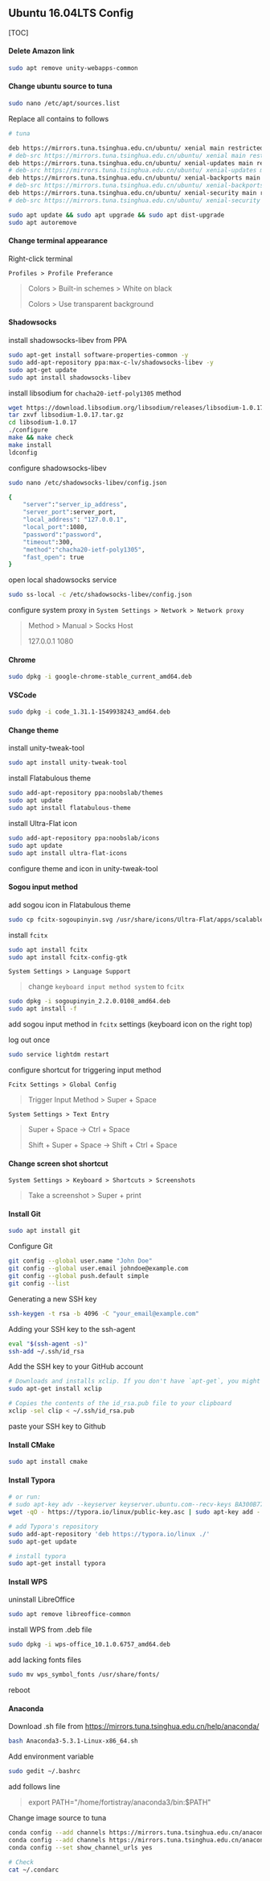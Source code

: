 ## Ubuntu 16.04LTS Config

[TOC]



#### Delete Amazon link

```bash
sudo apt remove unity-webapps-common
```



#### Change ubuntu source to tuna

```bash
sudo nano /etc/apt/sources.list
```

Replace all contains to follows

```bash
# tuna

deb https://mirrors.tuna.tsinghua.edu.cn/ubuntu/ xenial main restricted universe multiverse
# deb-src https://mirrors.tuna.tsinghua.edu.cn/ubuntu/ xenial main restricted universe multiverse
deb https://mirrors.tuna.tsinghua.edu.cn/ubuntu/ xenial-updates main restricted universe multiverse
# deb-src https://mirrors.tuna.tsinghua.edu.cn/ubuntu/ xenial-updates main restricted universe multiverse
deb https://mirrors.tuna.tsinghua.edu.cn/ubuntu/ xenial-backports main restricted universe multiverse
# deb-src https://mirrors.tuna.tsinghua.edu.cn/ubuntu/ xenial-backports main restricted universe multiverse
deb https://mirrors.tuna.tsinghua.edu.cn/ubuntu/ xenial-security main restricted universe multiverse
# deb-src https://mirrors.tuna.tsinghua.edu.cn/ubuntu/ xenial-security main restricted universe multiverse
```

```bash
sudo apt update && sudo apt upgrade && sudo apt dist-upgrade
sudo apt autoremove
```



#### Change terminal appearance

Right-click terminal

`Profiles > Profile Preferance`

> Colors > Built-in schemes > White on black
>
> Colors > Use transparent background



#### Shadowsocks

install shadowsocks-libev from PPA

```bash
sudo apt-get install software-properties-common -y
sudo add-apt-repository ppa:max-c-lv/shadowsocks-libev -y
sudo apt-get update
sudo apt install shadowsocks-libev
```

install libsodium for `chacha20-ietf-poly1305` method

```bash
wget https://download.libsodium.org/libsodium/releases/libsodium-1.0.17.tar.gz
tar zxvf libsodium-1.0.17.tar.gz
cd libsodium-1.0.17
./configure
make && make check
make install
ldconfig
```

configure shadowsocks-libev

```bash
sudo nano /etc/shadowsocks-libev/config.json
```

```bash
{
    "server":"server_ip_address",
    "server_port":server_port,
    "local_address": "127.0.0.1",
    "local_port":1080,
    "password":"password",
    "timeout":300,
    "method":"chacha20-ietf-poly1305",
    "fast_open": true
}

```

open local shadowsocks service

```bash
sudo ss-local -c /etc/shadowsocks-libev/config.json
```

configure system proxy in `System Settings > Network > Network proxy`

> Method > Manual > Socks Host
>
> 127.0.0.1      1080



#### Chrome

```bash
sudo dpkg -i google-chrome-stable_current_amd64.deb 
```



#### VSCode

```bash
sudo dpkg -i code_1.31.1-1549938243_amd64.deb
```



#### Change theme

install unity-tweak-tool

```bash
sudo apt install unity-tweak-tool 
```

install Flatabulous theme

```bash
sudo add-apt-repository ppa:noobslab/themes
sudo apt update
sudo apt install flatabulous-theme
```

install Ultra-Flat icon

```bash
sudo add-apt-repository ppa:noobslab/icons
sudo apt update
sudo apt install ultra-flat-icons
```

configure theme and icon in unity-tweak-tool



#### Sogou input method

add sogou icon in Flatabulous theme

```bash
sudo cp fcitx-sogoupinyin.svg /usr/share/icons/Ultra-Flat/apps/scalable
```

install `fcitx`

```bash
sudo apt install fcitx
sudo apt install fcitx-config-gtk
```

`System Settings > Language Support`

>  change `keyboard input method system` to `fcitx`

```bash
sudo dpkg -i sogoupinyin_2.2.0.0108_amd64.deb 
sudo apt install -f
```

add sogou input method in `fcitx` settings (keyboard icon on the right top)

log out once

```bash
sudo service lightdm restart
```

configure shortcut for triggering input method

`Fcitx Settings > Global Config`

> Trigger Input Method > Super + Space

`System Settings > Text Entry`

> Super + Space -> Ctrl + Space
>
> Shift + Super + Space -> Shift + Ctrl + Space



#### Change screen shot shortcut

`System Settings > Keyboard > Shortcuts > Screenshots`

> Take a screenshot > Super + print



#### Install Git

```bash
sudo apt install git
```

Configure Git

```bash
git config --global user.name "John Doe"
git config --global user.email johndoe@example.com
git config --global push.default simple
git config --list
```

Generating a new SSH key

```bash
ssh-keygen -t rsa -b 4096 -C "your_email@example.com"
```

Adding your SSH key to the ssh-agent

```bash
eval "$(ssh-agent -s)"
ssh-add ~/.ssh/id_rsa
```

Add the SSH key to your GitHub account

```bash
# Downloads and installs xclip. If you don't have `apt-get`, you might need to use another installer (like `yum`)
sudo apt-get install xclip

# Copies the contents of the id_rsa.pub file to your clipboard
xclip -sel clip < ~/.ssh/id_rsa.pub
```

paste your SSH key to Github



#### Install CMake

```bash
sudo apt install cmake
```



#### Install Typora

```bash
# or run:
# sudo apt-key adv --keyserver keyserver.ubuntu.com--recv-keys BA300B7755AFCFAE
wget -qO - https://typora.io/linux/public-key.asc | sudo apt-key add -

# add Typora's repository
sudo add-apt-repository 'deb https://typora.io/linux ./'
sudo apt-get update

# install typora
sudo apt-get install typora
```



#### Install WPS

uninstall LibreOffice

```bash
sudo apt remove libreoffice-common
```

install WPS from .deb file

```bash
sudo dpkg -i wps-office_10.1.0.6757_amd64.deb
```

add lacking fonts files

```bash
sudo mv wps_symbol_fonts /usr/share/fonts/
```

reboot



#### Anaconda

Download .sh file from https://mirrors.tuna.tsinghua.edu.cn/help/anaconda/

```bash
bash Anaconda3-5.3.1-Linux-x86_64.sh
```

Add environment variable

```bash
sudo gedit ~/.bashrc
```

add follows line

> export PATH="/home/fortistray/anaconda3/bin:$PATH"

Change image source to tuna

```bash
conda config --add channels https://mirrors.tuna.tsinghua.edu.cn/anaconda/pkgs/free/
conda config --add channels https://mirrors.tuna.tsinghua.edu.cn/anaconda/pkgs/main/
conda config --set show_channel_urls yes

# Check
cat ~/.condarc
```

